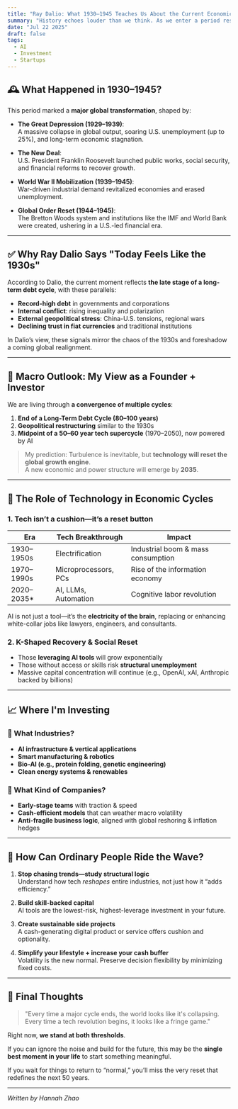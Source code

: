 ```yaml
---
title: "Ray Dalio: What 1930–1945 Teaches Us About the Current Economic Cycle"
summary: "History echoes louder than we think. As we enter a period resembling 1930–1945, what can founders, investors, and individuals learn? This post explores economic cycles, the role of AI, and how to position yourself in a time of systemic transformation."
date: "Jul 22 2025"
draft: false
tags:
  - AI
  - Investment
  - Startups
---
```


## 🕰️ What Happened in 1930–1945?

This period marked a **major global transformation**, shaped by:

- **The Great Depression (1929–1939)**:  
  A massive collapse in global output, soaring U.S. unemployment (up to 25%), and long-term economic stagnation.

- **The New Deal**:  
  U.S. President Franklin Roosevelt launched public works, social security, and financial reforms to recover growth.

- **World War II Mobilization (1939–1945)**:  
  War-driven industrial demand revitalized economies and erased unemployment.

- **Global Order Reset (1944–1945)**:  
  The Bretton Woods system and institutions like the IMF and World Bank were created, ushering in a U.S.-led financial era.

---

## ✅ Why Ray Dalio Says "Today Feels Like the 1930s"

According to Dalio, the current moment reflects **the late stage of a long-term debt cycle**, with these parallels:

- **Record-high debt** in governments and corporations  
- **Internal conflict**: rising inequality and polarization  
- **External geopolitical stress**: China-U.S. tensions, regional wars  
- **Declining trust in fiat currencies** and traditional institutions

In Dalio’s view, these signals mirror the chaos of the 1930s and foreshadow a coming global realignment.

---

## 🧭 Macro Outlook: My View as a Founder + Investor

We are living through **a convergence of multiple cycles**:

1. **End of a Long-Term Debt Cycle (80–100 years)**  
2. **Geopolitical restructuring** similar to the 1930s  
3. **Midpoint of a 50–60 year tech supercycle** (1970–2050), now powered by AI

> My prediction: Turbulence is inevitable, but **technology will reset the global growth engine**.  
> A new economic and power structure will emerge by **2035**.

---

## 🧠 The Role of Technology in Economic Cycles

### 1. Tech isn’t a cushion—it’s a reset button

| Era           | Tech Breakthrough     | Impact                                   |
|---------------|------------------------|------------------------------------------|
| 1930–1950s     | Electrification        | Industrial boom & mass consumption       |
| 1970–1990s     | Microprocessors, PCs   | Rise of the information economy          |
| 2020–2035*     | AI, LLMs, Automation   | Cognitive labor revolution               |

AI is not just a tool—it’s the **electricity of the brain**, replacing or enhancing white-collar jobs like lawyers, engineers, and consultants.

### 2. K-Shaped Recovery & Social Reset

- Those **leveraging AI tools** will grow exponentially  
- Those without access or skills risk **structural unemployment**  
- Massive capital concentration will continue (e.g., OpenAI, xAI, Anthropic backed by billions)

---

## 📈 Where I'm Investing

### 🌱 What Industries?

- **AI infrastructure & vertical applications**  
- **Smart manufacturing & robotics**  
- **Bio-AI (e.g., protein folding, genetic engineering)**  
- **Clean energy systems & renewables**

### 🏢 What Kind of Companies?

- **Early-stage teams** with traction & speed  
- **Cash-efficient models** that can weather macro volatility  
- **Anti-fragile business logic**, aligned with global reshoring & inflation hedges

---

## 🚶 How Can Ordinary People Ride the Wave?

1. **Stop chasing trends—study structural logic**  
   Understand how tech *reshapes* entire industries, not just how it “adds efficiency.”

2. **Build skill-backed capital**  
   AI tools are the lowest-risk, highest-leverage investment in your future.

3. **Create sustainable side projects**  
   A cash-generating digital product or service offers cushion and optionality.

4. **Simplify your lifestyle + increase your cash buffer**  
   Volatility is the new normal. Preserve decision flexibility by minimizing fixed costs.

---

## 🧩 Final Thoughts

> "Every time a major cycle ends, the world looks like it's collapsing.  
> Every time a tech revolution begins, it looks like a fringe game."

Right now, **we stand at both thresholds**.

If you can ignore the noise and build for the future, this may be the **single best moment in your life** to start something meaningful.

If you wait for things to return to “normal,” you’ll miss the very reset that redefines the next 50 years.

---

*Written by Hannah Zhao*
